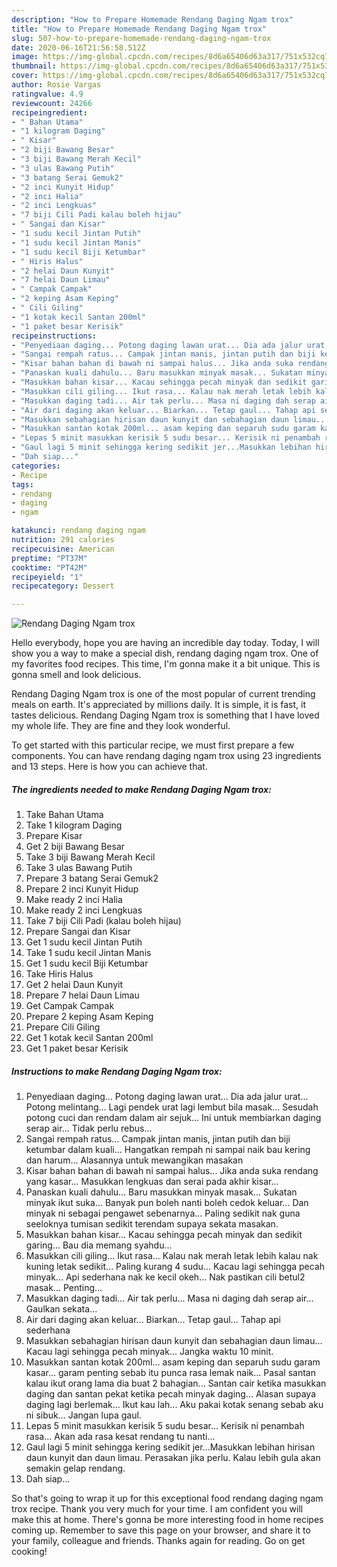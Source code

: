 ```yaml
---
description: "How to Prepare Homemade Rendang Daging Ngam trox"
title: "How to Prepare Homemade Rendang Daging Ngam trox"
slug: 507-how-to-prepare-homemade-rendang-daging-ngam-trox
date: 2020-06-16T21:56:58.512Z
image: https://img-global.cpcdn.com/recipes/8d6a65406d63a317/751x532cq70/rendang-daging-ngam-trox-resipi-foto-utama.jpg
thumbnail: https://img-global.cpcdn.com/recipes/8d6a65406d63a317/751x532cq70/rendang-daging-ngam-trox-resipi-foto-utama.jpg
cover: https://img-global.cpcdn.com/recipes/8d6a65406d63a317/751x532cq70/rendang-daging-ngam-trox-resipi-foto-utama.jpg
author: Rosie Vargas
ratingvalue: 4.9
reviewcount: 24266
recipeingredient:
- " Bahan Utama"
- "1 kilogram Daging"
- " Kisar"
- "2 biji Bawang Besar"
- "3 biji Bawang Merah Kecil"
- "3 ulas Bawang Putih"
- "3 batang Serai Gemuk2"
- "2 inci Kunyit Hidup"
- "2 inci Halia"
- "2 inci Lengkuas"
- "7 biji Cili Padi kalau boleh hijau"
- " Sangai dan Kisar"
- "1 sudu kecil Jintan Putih"
- "1 sudu kecil Jintan Manis"
- "1 sudu kecil Biji Ketumbar"
- " Hiris Halus"
- "2 helai Daun Kunyit"
- "7 helai Daun Limau"
- " Campak Campak"
- "2 keping Asam Keping"
- " Cili Giling"
- "1 kotak kecil Santan 200ml"
- "1 paket besar Kerisik"
recipeinstructions:
- "Penyediaan daging... Potong daging lawan urat... Dia ada jalur urat... Potong melintang... Lagi pendek urat lagi lembut bila masak... Sesudah potong cuci dan rendam dalam air sejuk... Ini untuk membiarkan daging serap air... Tidak perlu rebus..."
- "Sangai rempah ratus... Campak jintan manis, jintan putih dan biji ketumbar dalam kuali... Hangatkan rempah ni sampai naik bau kering dan harum... Alasannya untuk mewangikan masakan"
- "Kisar bahan bahan di bawah ni sampai halus... Jika anda suka rendang yang kasar... Masukkan lengkuas dan serai pada akhir kisar..."
- "Panaskan kuali dahulu... Baru masukkan minyak masak... Sukatan minyak ikut suka... Banyak pun boleh nanti boleh cedok keluar... Dan minyak ni sebagai pengawet sebenarnya... Paling sedikit nak guna seeloknya tumisan sedikit terendam supaya sekata masakan."
- "Masukkan bahan kisar... Kacau sehingga pecah minyak dan sedikit garing... Bau dia memang syahdu..."
- "Masukkan cili giling... Ikut rasa... Kalau nak merah letak lebih kalau nak kuning letak sedikit... Paling kurang 4 sudu... Kacau lagi sehingga pecah minyak... Api sederhana nak ke kecil okeh... Nak pastikan cili betul2 masak... Penting..."
- "Masukkan daging tadi... Air tak perlu... Masa ni daging dah serap air... Gaulkan sekata..."
- "Air dari daging akan keluar... Biarkan... Tetap gaul... Tahap api sederhana"
- "Masukkan sebahagian hirisan daun kunyit dan sebahagian daun limau... Kacau lagi sehingga pecah minyak... Jangka waktu 10 minit."
- "Masukkan santan kotak 200ml... asam keping dan separuh sudu garam kasar... garam penting sebab itu punca rasa lemak naik... Pasal santan kalau ikut orang lama dia buat 2 bahagian... Santan cair ketika masukkan daging dan santan pekat ketika pecah minyak daging... Alasan supaya daging lagi berlemak... Ikut kau lah... Aku pakai kotak senang sebab aku ni sibuk... Jangan lupa gaul."
- "Lepas 5 minit masukkan kerisik 5 sudu besar... Kerisik ni penambah rasa... Akan ada rasa kesat rendang tu nanti..."
- "Gaul lagi 5 minit sehingga kering sedikit jer...Masukkan lebihan hirisan daun kunyit dan daun limau. Perasakan jika perlu. Kalau lebih gula akan semakin gelap rendang."
- "Dah siap..."
categories:
- Recipe
tags:
- rendang
- daging
- ngam

katakunci: rendang daging ngam 
nutrition: 291 calories
recipecuisine: American
preptime: "PT37M"
cooktime: "PT42M"
recipeyield: "1"
recipecategory: Dessert

---
```



![Rendang Daging Ngam trox](https://img-global.cpcdn.com/recipes/8d6a65406d63a317/751x532cq70/rendang-daging-ngam-trox-resipi-foto-utama.jpg)

Hello everybody, hope you are having an incredible day today. Today, I will show you a way to make a special dish, rendang daging ngam trox. One of my favorites food recipes. This time, I'm gonna make it a bit unique. This is gonna smell and look delicious.

Rendang Daging Ngam trox is one of the most popular of current trending meals on earth. It's appreciated by millions daily. It is simple, it is fast, it tastes delicious. Rendang Daging Ngam trox is something that I have loved my whole life. They are fine and they look wonderful.




To get started with this particular recipe, we must first prepare a few components. You can have rendang daging ngam trox using 23 ingredients and 13 steps. Here is how you can achieve that.

<!--inarticleads1-->

##### The ingredients needed to make Rendang Daging Ngam trox:

1. Take  Bahan Utama
1. Take 1 kilogram Daging
1. Prepare  Kisar
1. Get 2 biji Bawang Besar
1. Take 3 biji Bawang Merah Kecil
1. Take 3 ulas Bawang Putih
1. Prepare 3 batang Serai Gemuk2
1. Prepare 2 inci Kunyit Hidup
1. Make ready 2 inci Halia
1. Make ready 2 inci Lengkuas
1. Take 7 biji Cili Padi (kalau boleh hijau)
1. Prepare  Sangai dan Kisar
1. Get 1 sudu kecil Jintan Putih
1. Take 1 sudu kecil Jintan Manis
1. Get 1 sudu kecil Biji Ketumbar
1. Take  Hiris Halus
1. Get 2 helai Daun Kunyit
1. Prepare 7 helai Daun Limau
1. Get  Campak Campak
1. Prepare 2 keping Asam Keping
1. Prepare  Cili Giling
1. Get 1 kotak kecil Santan 200ml
1. Get 1 paket besar Kerisik




<!--inarticleads2-->

##### Instructions to make Rendang Daging Ngam trox:

1. Penyediaan daging... Potong daging lawan urat... Dia ada jalur urat... Potong melintang... Lagi pendek urat lagi lembut bila masak... Sesudah potong cuci dan rendam dalam air sejuk... Ini untuk membiarkan daging serap air... Tidak perlu rebus...
1. Sangai rempah ratus... Campak jintan manis, jintan putih dan biji ketumbar dalam kuali... Hangatkan rempah ni sampai naik bau kering dan harum... Alasannya untuk mewangikan masakan
1. Kisar bahan bahan di bawah ni sampai halus... Jika anda suka rendang yang kasar... Masukkan lengkuas dan serai pada akhir kisar...
1. Panaskan kuali dahulu... Baru masukkan minyak masak... Sukatan minyak ikut suka... Banyak pun boleh nanti boleh cedok keluar... Dan minyak ni sebagai pengawet sebenarnya... Paling sedikit nak guna seeloknya tumisan sedikit terendam supaya sekata masakan.
1. Masukkan bahan kisar... Kacau sehingga pecah minyak dan sedikit garing... Bau dia memang syahdu...
1. Masukkan cili giling... Ikut rasa... Kalau nak merah letak lebih kalau nak kuning letak sedikit... Paling kurang 4 sudu... Kacau lagi sehingga pecah minyak... Api sederhana nak ke kecil okeh... Nak pastikan cili betul2 masak... Penting...
1. Masukkan daging tadi... Air tak perlu... Masa ni daging dah serap air... Gaulkan sekata...
1. Air dari daging akan keluar... Biarkan... Tetap gaul... Tahap api sederhana
1. Masukkan sebahagian hirisan daun kunyit dan sebahagian daun limau... Kacau lagi sehingga pecah minyak... Jangka waktu 10 minit.
1. Masukkan santan kotak 200ml... asam keping dan separuh sudu garam kasar... garam penting sebab itu punca rasa lemak naik... Pasal santan kalau ikut orang lama dia buat 2 bahagian... Santan cair ketika masukkan daging dan santan pekat ketika pecah minyak daging... Alasan supaya daging lagi berlemak... Ikut kau lah... Aku pakai kotak senang sebab aku ni sibuk... Jangan lupa gaul.
1. Lepas 5 minit masukkan kerisik 5 sudu besar... Kerisik ni penambah rasa... Akan ada rasa kesat rendang tu nanti...
1. Gaul lagi 5 minit sehingga kering sedikit jer...Masukkan lebihan hirisan daun kunyit dan daun limau. Perasakan jika perlu. Kalau lebih gula akan semakin gelap rendang.
1. Dah siap...




So that's going to wrap it up for this exceptional food rendang daging ngam trox recipe. Thank you very much for your time. I am confident you will make this at home. There's gonna be more interesting food in home recipes coming up. Remember to save this page on your browser, and share it to your family, colleague and friends. Thanks again for reading. Go on get cooking!
